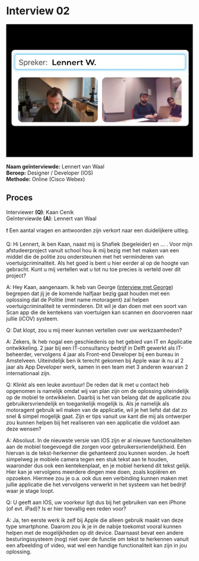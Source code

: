 # Interview 02

![](../../.gitbook/assets/gesprek-Lennert-02.png)

**Naam geïnterviewde:** Lennert van Waal \
**Beroep:** Designer / Developer (IOS) \
**Methode:** Online (Cisco Webex)

## Proces

Interviewer **(Q)**: Kaan Cenik \
Geïnterviewde **(A)**: Lennert van Waal

❗ Een aantal vragen en antwoorden zijn verkort naar een duidelijkere uitleg.

Q: Hi Lennert, ik ben Kaan, naast mij is Shafiek (begeleider) en ... . Voor mijn afstudeerproject vanuit school hou ik mij bezig met het maken van een middel die de politie zou ondersteunen met het verminderen van voertuigcriminaliteit. Als het goed is bent u hier eerder al op de hoogte van gebracht. Kunt u mij vertellen wat u tot nu toe precies is verteld over dit project?

A: Hey Kaan, aangenaam. Ik heb van George ([interview met George](https://www.notion.so/Interview-01-e3217fffff7f4642af884fe446f5a002)) begrepen dat jij je de komende halfjaar bezig gaat houden met een oplossing dat de Politie (met name motoragent) zal helpen voertuigcriminaliteit te verminderen. Dit wil je dan doen met een soort van Scan app die de kentekens van voertuigen kan scannen en doorvoeren naar jullie (iCOV) systeem.

Q: Dat klopt, zou u mij meer kunnen vertellen over uw werkzaamheden?

A: Zekers, Ik heb nogal een geschiedenis op het gebied van IT en Applicatie ontwikkeling. 2 jaar bij een IT-consultancy bedrijf in Delft gewerkt als IT-beheerder, vervolgens 4 jaar als Front-end Developer bij een bureau in Amstelveen. Uiteindelijk ben ik terecht gekomen bij Apple waar ik nu al 2 jaar als App Developer werk, samen in een team met 3 anderen waarvan 2 internationaal zijn.

Q: Klinkt als een leuke avontuur! De reden dat ik met u contact heb opgenomen is namelijk omdat wij van plan zijn om de oplossing uiteindelijk op de mobiel te ontwikkelen. Daarbij is het van belang dat de applicatie zou gebruikersvriendelijk en toegankelijk mogelijk is. Als je namelijk als motoragent gebruik wil maken van de applicatie, wil je het liefst dat dat zo snel & simpel mogelijk gaat. Zijn er tips vanuit uw kant die mij als ontwerper zou kunnen helpen bij het realiseren van een applicatie die voldoet aan deze wensen?

A: Absoluut. In de nieuwste versie van IOS zijn er al nieuwe functionaliteiten aan de mobiel toegevoegd die zorgen voor gebruikersvriendelijkheid. Eén hiervan is de tekst-herkenner die gehanteerd zou kunnen worden. Je hoeft simpelweg je mobiele camera tegen een stuk tekst aan te houden, waaronder dus ook een kentekenplaat, en je mobiel herkend dit tekst gelijk. Hier kan je vervolgens meerdere dingen mee doen, zoals kopiëren en opzoeken. Hiermee zou je o.a. ook dus een verbinding kunnen maken met jullie applicatie die het vervolgens verwerkt in het systeem van het bedrijf waar je stage loopt.

Q: U geeft aan IOS, uw voorkeur ligt dus bij het gebruiken van een iPhone (of evt. iPad)? Is er hier toevallig een reden voor?

A: Ja, ten eerste werk ik zelf bij Apple die alleen gebruik maakt van deze type smartphone. Daarom zou ik je in de nabije toekomst vooral kunnen helpen met de mogelijkheden op dit device. Daarnaast bevat een andere besturingssysteem (nog) niet over de functie om tekst te herkennen vanuit een afbeelding of video, wat wel een handige functionaliteit kan zijn in jou oplossing.
